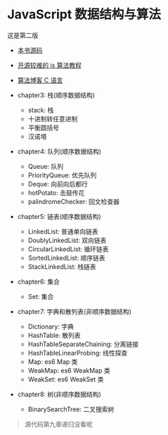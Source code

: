 # JavaScript 数据结构与算法

这是第二版

- [本书源码](https://github.com/loiane/javascript-datastructures-algorithms)
- [开源较难的 js 算法教程](https://github.com/trekhleb/javascript-algorithms)
- [算法博客 C 语言](https://www.gitbook.com/book/wizardforcel/the-art-of-programming-by-july)

- chapter3: 栈(顺序数据结构)
  - stack: 栈
  - 十进制转任意进制
  - 平衡圆括号
  - 汉诺塔
- chapter4: 队列(顺序数据结构)
  - Queue: 队列
  - PriorityQueue: 优先队列
  - Deque: 向前向后都行
  - hotPotato: 击鼓传花
  - palindromeChecker: 回文检查器
- chapter5: 链表(顺序数据结构)
  - LinkedList: 普通单向链表
  - DoublyLinkedList: 双向链表
  - CircularLinkedList: 循环链表
  - SortedLinkedList: 顺序链表
  - StackLinkedList: 栈链表
- chapter6: 集合
  - Set: 集合
- chapter7: 字典和散列表(非顺序数据结构)
  - Dictionary: 字典
  - HashTable: 散列表
  - HashTableSeparateChaining: 分离链接
  - HashTableLinearProbing: 线性探查
  - Map: es6 Map 类
  - WeakMap: es6 WeakMap 类
  - WeakSet: es6 WeakSet 类
- chapter8: 树(非顺序数据结构)
  - BinarySearchTree: 二叉搜索树

> 源代码第九章递归没看呢